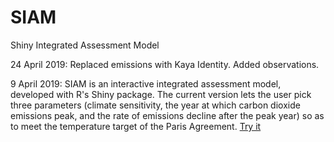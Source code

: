 # SIAM
Shiny Integrated Assessment Model

24 April 2019: Replaced emissions with Kaya Identity. Added observations.

9 April 2019: SIAM is an interactive integrated assessment model, developed with R's Shiny package.
The current version lets the user pick three parameters (climate sensitivity, the year at which carbon dioxide emissions peak,
and the rate of emissions decline after the peak year) so as to meet the temperature target of the Paris Agreement. [Try it](https://richardtol.shinyapps.io/siam/)
